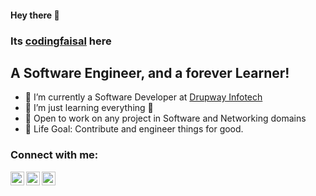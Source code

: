 #### Hey there 👋
### Its [codingfaisal][github] here

## A Software Engineer, and a forever Learner!
- 🔭 I’m currently a Software Developer at [Drupway Infotech][website]
- 🌱 I’m just learning everything 🤣
- 👯 Open to work on any project in Software and Networking domains
- 🥅 Life Goal: Contribute and engineer things for good. 

### Connect with me:

[<img align="left" alt="codingfaisal | Twitter" width="22px" src="https://cdn.jsdelivr.net/npm/simple-icons@v3/icons/twitter.svg" />][twitter]
[<img align="left" alt="codingfaisal | LinkedIn" width="22px" src="https://cdn.jsdelivr.net/npm/simple-icons@v3/icons/linkedin.svg" />][linkedin]
[<img align="left" alt="codingfaisal | Instagram" width="22px" src="https://cdn.jsdelivr.net/npm/simple-icons@v3/icons/instagram.svg" />][instagram]

<br />
<br />

[github]: https://github.com/codingfaisal
[website]: https://www.drupway.com
[twitter]: https://twitter.com/codingfaisal
[linkedin]: https://linkedin.com/in/codingfaisal
[instagram]: https://instagram.com/codingfaisal
